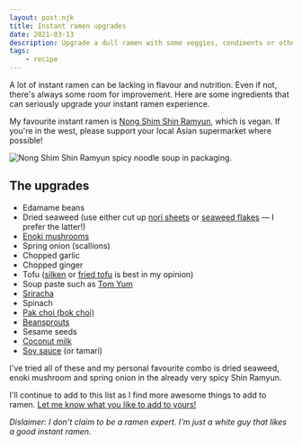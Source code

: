 ```yaml
---
layout: post.njk
title: Instant ramen upgrades
date: 2021-03-13
description: Upgrade a dull ramen with some veggies, condiments or other additions. Here are my picks!
tags:
    - recipe
---
```


A lot of instant ramen can be lacking in flavour and nutrition. Even if not, there's always some room for improvement. Here are some ingredients that can seriously upgrade your instant ramen experience. 

My favourite instant ramen is [Nong Shim Shin Ramyun](https://singkeefoods.co.uk/gb/noodles/85-nongshim-shin-ramyun-noodle-soup-120g-8801043150620.html), which is vegan. If you're in the west, please support your local Asian supermarket where possible!

![Nong Shim Shin Ramyun spicy noodle soup in packaging.](/img/2021-03-13-nong-shim-shin-ramyun-noodle-soup.jpeg)

## The upgrades

* Edamame beans
* Dried seaweed (use either cut up [nori sheets](https://singkeefoods.co.uk/gb/condiments/2157-nagai-s-roasted-seaweed-sushinori-28g.html) or [seaweed flakes](https://singkeefoods.co.uk/gb/home/2257-wel-pac-fueru-wakame-567-g.html) — I prefer the latter!)
* [Enoki mushrooms](https://singkeefoods.co.uk/gb/fresh-asian/467-herman-kuijper-enoki-mushroom-100g-8717624002311.html)
* Spring onion (scallions)
* Chopped garlic
* Chopped ginger
* Tofu ([silken](https://singkeefoods.co.uk/gb/fresh-asian/448-oriental-dragon-pasteurised-silken-tofu-350g-5060071580677.html) or [fried tofu](https://singkeefoods.co.uk/gb/fresh-asian/471-fried-tofu-slices-170g.html) is best in my opinion)
* Soup paste such as [Tom Yum](https://singkeefoods.co.uk/gb/hot-pot-soup-bases/1672-penta-instant-thai-yum-soup-paste-500g-8851081543304.html)
* [Sriracha](https://singkeefoods.co.uk/gb/condiments/903-healthy-boy-sriracha-hot-chilli-sauce.html)
* Spinach
* [Pak choi (bok choi)](https://singkeefoods.co.uk/gb/fresh-asian/1788-pak-choi-300g.html)
* [Beansprouts](https://singkeefoods.co.uk/gb/fresh-asian/485-bean-sprouts-260g.html)
* Sesame seeds
* [Coconut milk](https://singkeefoods.co.uk/gb/aroy-d/570-aroy-d-coconut-milk-400g-016229005122.html)
* [Soy sauce](https://singkeefoods.co.uk/gb/soy-sauce-fish-sauce/176-kikkoman-naturally-brewed-soy-sauce-250ml.html) (or tamari)

I've tried all of these and my personal favourite combo is dried seaweed, enoki mushroom and spring onion in the already very spicy Shin Ramyun. 

I'll continue to add to this list as I find more awesome things to add to ramen. [Let me know what you like to add to yours!](https://twitter.com/intent/tweet?text=@joejoinerr)

_Dislaimer: I don't claim to be a ramen expert. I'm just a white guy that likes a good instant ramen._
